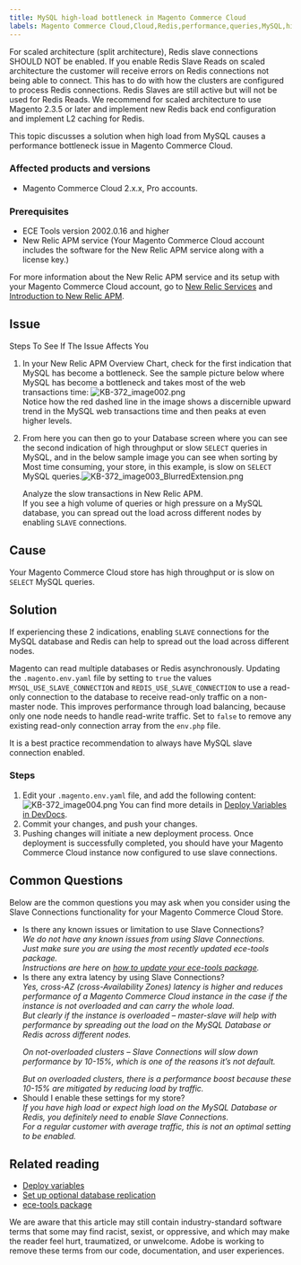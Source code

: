 ```yaml
---
title: MySQL high-load bottleneck in Magento Commerce Cloud
labels: Magento Commerce Cloud,Cloud,Redis,performance,queries,MySQL,high,load,bottleneck,slave,slave connection,cluster,2.x.x,how to
---
```


<p class="warning">For scaled architecture (split architecture), Redis slave connections SHOULD NOT be enabled. If you enable Redis Slave Reads on scaled architecture the customer will receive errors on Redis connections not being able to connect. This has to do with how the clusters are configured to process Redis connections. Redis Slaves are still active but will not be used for Redis Reads. We recommend for scaled architecture to use Magento 2.3.5 or later and implement new Redis back end configuration and implement L2 caching for Redis.</p>

This topic discusses a solution when high load from MySQL causes a performance bottleneck issue in Magento Commerce Cloud.

### Affected products and versions

* Magento Commerce Cloud 2.x.x, Pro accounts.

### Prerequisites

* ECE Tools version 2002.0.16 and higher
* New Relic APM service (Your Magento Commerce Cloud account includes the software for the New Relic APM service along with a license key.)

For more information about the New Relic APM service and its setup with your Magento Commerce Cloud account, go to [New Relic Services](https://devdocs.magento.com/guides/v2.3/cloud/project/new-relic.html) and [Introduction to New Relic APM](https://docs.newrelic.com/docs/apm/new-relic-apm/getting-started/introduction-new-relic-apm).

## Issue

Steps To See If The Issue Affects You

1. In your New Relic APM Overview Chart, check for the first indication that MySQL has become a bottleneck. See the sample picture below where MySQL has become a bottleneck and takes most of the web transactions time: ![KB-372_image002.png](https://support.magento.com/hc/article_attachments/360045530451/KB-372_image002.png)  
    Notice how the red dashed line in the image shows a discernible upward trend in the MySQL web transactions time and then peaks at even higher levels.
 1. From here you can then go to your Database screen where you can see the second indication of high throughput or slow <code class="sql">SELECT</code> queries in MySQL, and in the below sample image you can see when sorting by Most time consuming, your store, in this example, is slow on <code class="sql">SELECT</code> MySQL queries.![KB-372_image003_BlurredExtension.png](https://support.magento.com/hc/article_attachments/360045824271/KB-372_image003_BlurredExtension.png)  
      
    Analyze the slow transactions in New Relic APM.  
    If you see a high volume of queries or high pressure on a MySQL database, you can spread out the load across different nodes by enabling `` SLAVE `` connections.

## Cause

Your Magento Commerce Cloud store has high throughput or is slow on <code class="sql">SELECT</code> MySQL queries.

## Solution

If experiencing these 2 indications, enabling `` SLAVE `` connections for the MySQL database and Redis can help to spread out the load across different nodes.

Magento can read multiple databases or Redis asynchronously. Updating the <code class="php">.magento.env.yaml</code> file by setting to <code class="php">true</code> the values <code class="php">MYSQL\_USE\_SLAVE\_CONNECTION</code> and <code class="php">REDIS\_USE\_SLAVE\_CONNECTION</code> to use a read-only connection to the database to receive read-only traffic on a non-master node. This improves performance through load balancing, because only one node needs to handle read-write traffic. Set to <code class="php">false</code> to remove any existing read-only connection array from the <code class="php">env.php</code> file.

<p class="info">It is a best practice recommendation to always have MySQL slave connection enabled.</p>

 

### Steps

1. Edit your <code class="php">.magento.env.yaml</code> file, and add the following content:![KB-372_image004.png](https://support.magento.com/hc/article_attachments/360045783571/KB-372_image004.png) You can find more details in [Deploy Variables in DevDocs](https://devdocs.magento.com/cloud/env/variables-deploy.html#mysql_use_slave_connection).
 1. Commit your changes, and push your changes.
 1. Pushing changes will initiate a new deployment process. Once deployment is successfully completed, you should have your Magento Commerce Cloud instance now configured to use slave connections.

## Common Questions

Below are the common questions you may ask when you consider using the Slave Connections functionality for your Magento Commerce Cloud Store.

<ul><li>Is there any known issues or limitation to use Slave Connections?<br/><em>We do not have any known issues from using Slave Connections.<br/>Just make sure you are using the most recently updated ece-tools package.<br/>Instructions are here on <a href="https://devdocs.magento.com/cloud/project/ece-tools-update.html">how to update your ece-tools package</a>.</em>
</li> <li>Is there any extra latency by using Slave Connections?<br/><em><em>Yes, cross-AZ (cross-Availability Zones) latency is higher and reduces performance of a Magento Commerce Cloud instance in the case if the instance is not overloaded and can carry the whole load.<br/>But clearly if the instance is overloaded – master-slave will help with performance by spreading out the load on the MySQL Database or Redis across different nodes.<br/></em></em>
<p class="info"><em>On not-overloaded clusters – Slave Connections will slow down performance by 10-15%, which is one of the reasons it’s not default.</em></p>
<em>But on overloaded clusters, there is a performance boost because these 10-15% are mitigated by reducing load by traffic.</em>
</li> <li>Should I enable these settings for my store?<br/><em>If you have high load or expect high load on the MySQL Database or Redis, you definitely need to enable Slave Connections.<br/>For a regular customer with average traffic, this is not an optimal setting to be enabled.</em>
</li></ul>

## Related reading

* [Deploy variables](https://devdocs.magento.com/cloud/env/variables-deploy.html)
* [Set up optional database replication](https://devdocs.magento.com/guides/v2.3/config-guide/multi-master/multi-master_slavedb.html)
* [ece-tools package](https://devdocs.magento.com/cloud/reference/ece-tools-reference.html)

<p class="info">We are aware that this article may still contain industry-standard software terms that some may find racist, sexist, or oppressive, and which may make the reader feel hurt, traumatized, or unwelcome. Adobe is working to remove these terms from our code, documentation, and user experiences.</p>